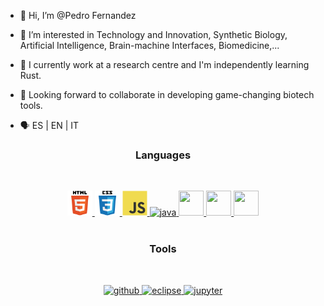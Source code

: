 - 👋 Hi, I’m @Pedro Fernandez
- 👀 I’m interested in Technology and Innovation, Synthetic Biology, Artificial Intelligence, Brain-machine Interfaces, Biomedicine,...
- 🌱 I currently work at a research centre and I'm independently learning Rust.
- 💞️ Looking forward to collaborate in developing game-changing biotech tools.

- 🗣 ES | EN | IT

<h3 align="center"> Languages</h3>

</p>
<br />

<p align="center">
<a href="https://www.w3.org/html/" target="_blank"> <img src="https://raw.githubusercontent.com/devicons/devicon/master/icons/html5/html5-original-wordmark.svg" alt="html5" width="40" height="40"/> </a>
<a href="https://www.w3schools.com/css/" target="_blank"> <img src="https://raw.githubusercontent.com/devicons/devicon/master/icons/css3/css3-original-wordmark.svg" alt="css3" width="40" height="40"/> </a>
<a href="https://developer.mozilla.org/en-US/docs/Web/JavaScript" target="_blank"> <img src="https://raw.githubusercontent.com/devicons/devicon/master/icons/javascript/javascript-original.svg" alt="javascript" width="40" height="40"/> </a>
<a href="https://www.java.com/es/" target="_blank"> <img src="https://icons.iconarchive.com/icons/alecive/flatwoken/256/Apps-Java-icon.png" alt="java" width="40" height="40"/> </a>
<a href="https://www.python.org/" target="_blank"> <img src="https://upload.wikimedia.org/wikipedia/commons/thumb/c/c3/Python-logo-notext.svg/100px-Python-logo-notext.svg.png" width="40" height="40"/> </a>
<a href="https://www.r-project.org/" target="_blank"> <img src="https://www.r-project.org/Rlogo.png" width="40" height="40"/> </a>
<a href="https://www.rust-lang.org/" target="_blank"> <img src="https://www.rust-lang.org/static/images/rust-logo-blk.svg" width="40" height="40"/> </a>
<br />
  <br />
  <h3 align="center"> Tools</h3>
</p>
<br />
<p align="center">
<a href="https://github.com/" target="_blank"> <img src="https://pngimg.com/uploads/github/github_PNG80.png" alt="github" width="40" height="40"/> </a>
<a href="https://www.eclipse.org/" target="_blank"> <img src="https://icons.iconarchive.com/icons/dakirby309/simply-styled/256/Eclipse-icon.png" alt="eclipse" width="40" height="40"/> </a>
<a href="" target="_blank"> <img src="https://upload.wikimedia.org/wikipedia/commons/thumb/3/38/Jupyter_logo.svg/245px-Jupyter_logo.svg.png" alt="jupyter" width="40" height="40"/> </a>

<br />

<!---
PedroLander/PedroLander is a ✨ special ✨ repository because its `README.md` (this file) appears on your GitHub profile.
You can click the Preview link to take a look at your changes.
--->
